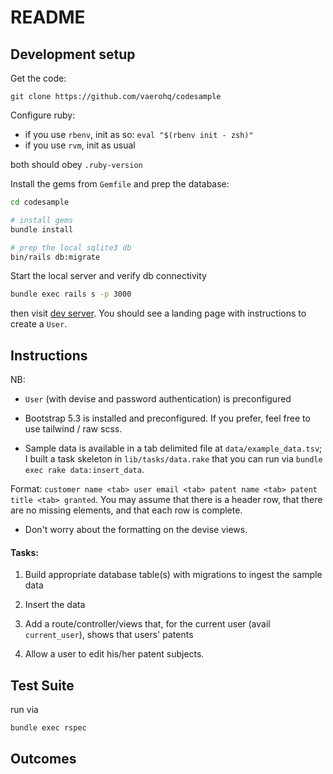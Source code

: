 # README





## Development setup


Get the code:

`git clone https://github.com/vaerohq/codesample`


Configure ruby:

* if you use `rbenv`, init as so: `eval "$(rbenv init - zsh)"`
* if you use `rvm`, init as usual

both should obey `.ruby-version`

Install the gems from `Gemfile` and prep the database:

```bash
cd codesample

# install gems
bundle install

# prep the local sqlite3 db
bin/rails db:migrate
```

Start the local server and verify db connectivity

```bash
bundle exec rails s -p 3000
```

then visit [dev server](http://localhost:3000).  You should see a landing page with instructions to create a `User`.


## Instructions

NB:

* `User` (with devise and password authentication) is preconfigured

* Bootstrap 5.3 is installed and preconfigured.  If you prefer, feel free to use tailwind / raw scss.

* Sample data is available in a tab delimited file at `data/example_data.tsv`; I built a task skeleton in `lib/tasks/data.rake` that you can run via `bundle exec rake data:insert_data`.

Format: `customer name <tab> user email <tab> patent name <tab> patent title <tab> granted`.  You may assume that there is a header row, that there are no missing elements, and that each row is complete.

* Don't worry about the formatting on the devise views.


#### Tasks:

1. Build appropriate database table(s) with migrations to ingest the sample data

2. Insert the data

3. Add a route/controller/views that, for the current user (avail `current_user`), shows that users' patents

4. Allow a user to edit his/her patent subjects.




## Test Suite

run via

```bash
bundle exec rspec
```


## Outcomes

